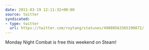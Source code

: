 ```yaml
---
date: 2011-03-19 12:11:32+00:00
source: twitter
syndicated:
- type: twitter
  url: https://twitter.com/roytang/statuses/49080563365199872/
---
```


Monday Night Combat is free this weekend on Steam!